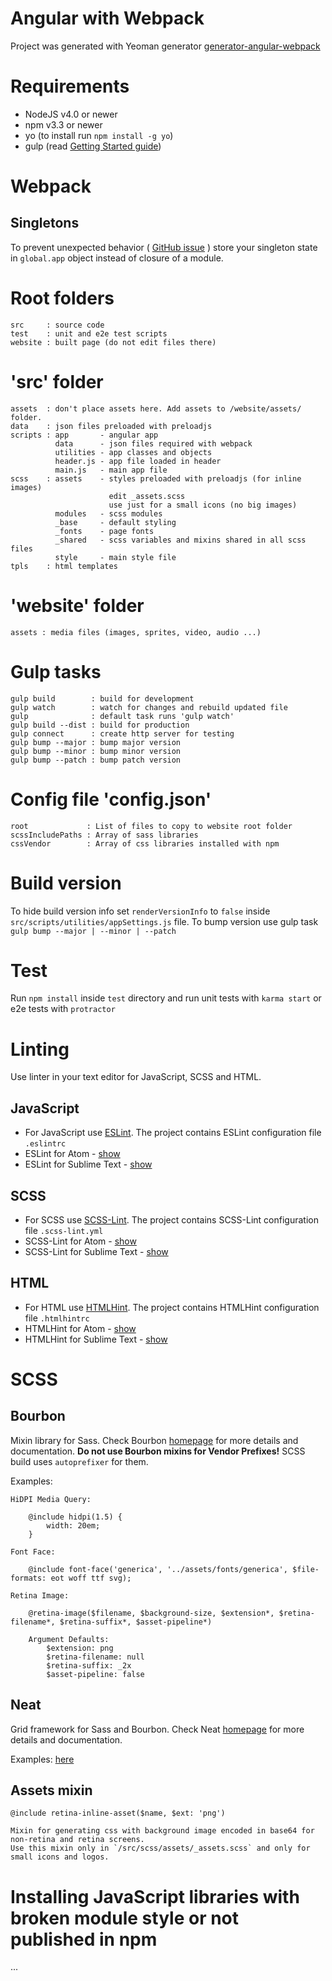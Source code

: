 # Angular with Webpack
Project was generated with Yeoman generator
[generator-angular-webpack](https://www.npmjs.com/package/generator-angular-webpack)

# Requirements
- NodeJS v4.0 or newer
- npm v3.3 or newer
- yo (to install run `npm install -g yo`)
- gulp (read [Getting Started guide](https://github.com/gulpjs/gulp/blob/master/docs/getting-started.md))

# Webpack
## Singletons
To prevent unexpected behavior ( [GitHub issue](https://github.com/webpack/webpack/issues/1332) ) store your
singleton state in `global.app` object instead of closure of a module.

# Root folders
```
src     : source code
test    : unit and e2e test scripts
website : built page (do not edit files there)
```

# 'src' folder
```
assets  : don't place assets here. Add assets to /website/assets/ folder.
data    : json files preloaded with preloadjs
scripts : app       - angular app
          data      - json files required with webpack
          utilities - app classes and objects
          header.js - app file loaded in header
          main.js   - main app file
scss    : assets    - styles preloaded with preloadjs (for inline images)
                      edit _assets.scss
                      use just for a small icons (no big images)
          modules   - scss modules
          _base     - default styling
          _fonts    - page fonts
          _shared   - scss variables and mixins shared in all scss files
          style     - main style file
tpls    : html templates
```

# 'website' folder
```
assets : media files (images, sprites, video, audio ...)
```

# Gulp tasks
```
gulp build        : build for development
gulp watch        : watch for changes and rebuild updated file
gulp              : default task runs 'gulp watch'
gulp build --dist : build for production
gulp connect      : create http server for testing
gulp bump --major : bump major version
gulp bump --minor : bump minor version
gulp bump --patch : bump patch version
```

# Config file 'config.json'
```        
root             : List of files to copy to website root folder
scssIncludePaths : Array of sass libraries
cssVendor        : Array of css libraries installed with npm
```

# Build version
To hide build version info set `renderVersionInfo` to `false` inside `src/scripts/utilities/appSettings.js` file.
To bump version use gulp task `gulp bump --major | --minor | --patch`

# Test
Run `npm install` inside `test` directory and
run unit tests with `karma start` or e2e tests with `protractor`

# Linting
Use linter in your text editor for JavaScript, SCSS and HTML.

## JavaScript
- For JavaScript use [ESLint](http://eslint.org/). The project contains ESLint configuration file `.eslintrc`
- ESLint for Atom - [show](https://github.com/AtomLinter/linter-eslint)
- ESLint for Sublime Text - [show](https://github.com/roadhump/SublimeLinter-eslint)

## SCSS
- For SCSS use [SCSS-Lint](https://github.com/brigade/scss-lint). The project contains SCSS-Lint configuration file `.scss-lint.yml`
- SCSS-Lint for Atom - [show](https://github.com/AtomLinter/linter-scss-lint)
- SCSS-Lint for Sublime Text - [show](https://github.com/attenzione/SublimeLinter-scss-lint)

## HTML
- For HTML use [HTMLHint](https://github.com/yaniswang/HTMLHint). The project contains HTMLHint configuration file `.htmlhintrc`
- HTMLHint for Atom - [show](https://github.com/AtomLinter/linter-htmlhint)
- HTMLHint for Sublime Text - [show](https://github.com/mmaday/SublimeLinter-contrib-htmlhint)


# SCSS
## Bourbon
Mixin library for Sass. Check Bourbon [homepage](http://bourbon.io/) for more details and documentation.
**Do not use Bourbon mixins for Vendor Prefixes!** SCSS build uses `autoprefixer` for them.

Examples:
```
HiDPI Media Query:

    @include hidpi(1.5) {
        width: 20em;
    }

Font Face:

    @include font-face('generica', '../assets/fonts/generica', $file-formats: eot woff ttf svg);

Retina Image:

    @retina-image($filename, $background-size, $extension*, $retina-filename*, $retina-suffix*, $asset-pipeline*)

    Argument Defaults:
        $extension: png
        $retina-filename: null
        $retina-suffix: _2x
        $asset-pipeline: false
```

## Neat
Grid framework for Sass and Bourbon. Check Neat [homepage](http://neat.bourbon.io/) for more details and documentation.

Examples: [here](http://neat.bourbon.io/examples/)

## Assets mixin
```
@include retina-inline-asset($name, $ext: 'png')

Mixin for generating css with background image encoded in base64 for non-retina and retina screens.
Use this mixin only in `/src/scss/assets/_assets.scss` and only for small icons and logos.
```

# Installing JavaScript libraries with broken module style or not published in npm
...
